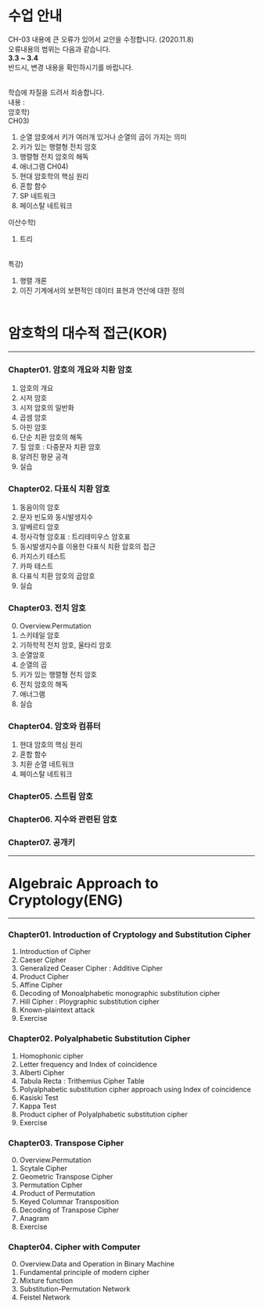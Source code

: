# 수업 안내
CH-03 내용에 큰 오류가 있어서 교안을 수정합니다. (2020.11.8)<br>
오류내용의 범위는 다음과 같습니다.<br>
<strong>3.3 ~ 3.4</strong><br>
반드시, 변경 내용을 확인하시기를 바랍니다.<br><br>

학습에 차질을 드려서 죄송합니다.<br>
내용 : <br>
암호학)<br>
CH03)<br>
1. 순열 암호에서 키가 여러개 있거나 순열의 곱이 가지는 의미
2. 키가 있는 행렬형 전치 암호
3. 행렬형 전치 암호의 해독
4. 애너그램
CH04)<br>
1. 현대 암호학의 핵심 원리
2. 혼합 함수
3. SP 네트워크
4. 페이스탈 네트워크

이산수학)<br>
1. 트리<br><br>

특강)<br>
1. 행렬 개론
2. 이진 기계에서의 보편적인 데이터 표현과 연산에 대한 정의
<br><br>

# 암호학의 대수적 접근(KOR)
---
### Chapter01. 암호의 개요와 치환 암호
1. 암호의 개요
2. 시저 암호
3. 시저 암호의 일반화
4. 곱셈 암호
5. 아핀 암호
6. 단순 치환 암호의 해독
7. 힐 암호 : 다중문자 치환 암호
8. 알려진 평문 공격
9. 실습
### Chapter02. 다표식 치환 암호
1. 동음이의 암호
2. 문자 빈도와 동시발생지수
3. 알베르티 암호
4. 정사각형 암호표 : 트리테미우스 암호표
5. 동시발생지수를 이용한 다표식 치환 암호의 접근
6. 카지스키 테스트
7. 카파 테스트
8. 다표식 치환 암호의 곱암호
9. 실습

### Chapter03. 전치 암호
0. Overview.Permutation
1. 스키테일 암호
2. 기하학적 전치 암호, 울타리 암호
3. 순열암호
4. 순열의 곱
5. 키가 있는 행렬형 전치 암호
6. 전치 암호의 해독
7. 애너그램
8. 실습

### Chapter04. 암호와 컴퓨터
1. 현대 암호의 핵심 원리
2. 혼합 함수
3. 치환 순열 네트워크
4. 페이스탈 네트워크

### Chapter05. 스트림 암호
### Chapter06. 지수와 관련된 암호
### Chapter07. 공개키 
--- 

# Algebraic Approach to Cryptology(ENG)
---
### Chapter01. Introduction of Cryptology and Substitution Cipher
1. Introduction of Cipher
2. Caeser Cipher
3. Generalized Ceaser Cipher : Additive Cipher
4. Product Cipher
5. Affine Cipher
6. Decoding of Monoalphabetic monographic substitution cipher
7. Hill Cipher : Ploygraphic substitution cipher
8. Known-plaintext attack
9. Exercise

### Chapter02. Polyalphabetic Substitution Cipher
1. Homophonic cipher
2. Letter frequency and Index of coincidence
3. Alberti Cipher
4. Tabula Recta : Trithemius Cipher Table
5. Polyalphabetic substitution cipher approach using Index of coincidence
6. Kasiski Test
7. Kappa Test
8. Product cipher of Polyalphabetic substitution cipher
9. Exercise

### Chapter03. Transpose Cipher
0. Overview.Permutation
1. Scytale Cipher
2. Geometric Transpose Cipher
3. Permutation Cipher
4. Product of Permutation
5. Keyed Columnar Transposition
6. Decoding of Transpose Cipher
7. Anagram
8. Exercise

### Chapter04. Cipher with Computer
0. Overview.Data and Operation in Binary Machine
1. Fundamental principle of modern cipher
2. Mixture function
3. Substitution-Permutation Network
4. Feistel Network